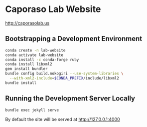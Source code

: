 # Caporaso Lab Website

http://caporasolab.us

## Bootstrapping a Development Environment

```bash
conda create -n lab-website
conda activate lab-website
conda install -c conda-forge ruby
conda install libxml2
gem install bundler
bundle config build.nokogiri --use-system-libraries \
  --with-xml2-include=$CONDA_PREFIX/include/libxml2
bundle install
```

## Running the Development Server Locally

```bash
bundle exec jekyll serve
```

By default the site will be served at http://127.0.0.1:4000
